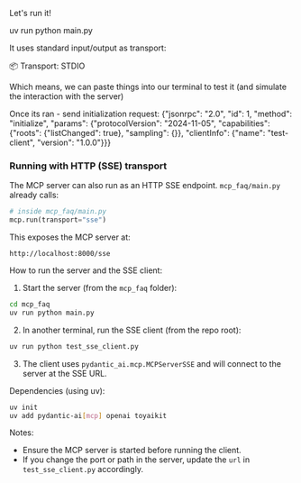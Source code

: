 Let's run it!

uv run python main.py

It uses standard input/output as transport:

📦 Transport:       STDIO 

Which means, we can paste things into our terminal to test it (and simulate the interaction with the server)


Once its ran - send initialization request:
{"jsonrpc": "2.0", "id": 1, "method": "initialize", "params": {"protocolVersion": "2024-11-05", "capabilities": {"roots": {"listChanged": true}, "sampling": {}}, "clientInfo": {"name": "test-client", "version": "1.0.0"}}}

### Running with HTTP (SSE) transport

The MCP server can also run as an HTTP SSE endpoint. `mcp_faq/main.py` already calls:

```py
# inside mcp_faq/main.py
mcp.run(transport="sse")
```

This exposes the MCP server at:

```
http://localhost:8000/sse
```

How to run the server and the SSE client:

1. Start the server (from the `mcp_faq` folder):

```bash
cd mcp_faq
uv run python main.py
```

2. In another terminal, run the SSE client (from the repo root):

```bash
uv run python test_sse_client.py
```

3. The client uses `pydantic_ai.mcp.MCPServerSSE` and will connect to the server at the SSE URL.

Dependencies (using uv):

```bash
uv init
uv add pydantic-ai[mcp] openai toyaikit
```

Notes:
- Ensure the MCP server is started before running the client.
- If you change the port or path in the server, update the `url` in `test_sse_client.py` accordingly.

